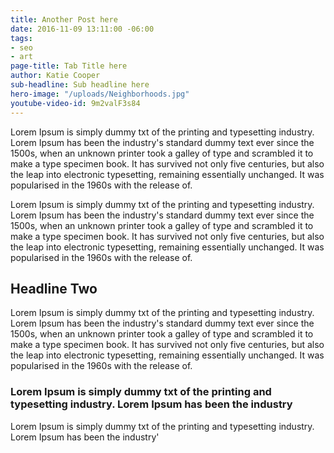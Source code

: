 ```yaml
---
title: Another Post here
date: 2016-11-09 13:11:00 -06:00
tags:
- seo
- art
page-title: Tab Title here
author: Katie Cooper
sub-headline: Sub headline here
hero-image: "/uploads/Neighborhoods.jpg"
youtube-video-id: 9m2valF3s84
---
```


Lorem Ipsum is simply dummy txt of the printing and typesetting industry. Lorem Ipsum has been the industry's standard dummy text ever since the 1500s, when an unknown printer took a galley of type and scrambled it to make a type specimen book. It has survived not only five centuries, but also the leap into electronic typesetting, remaining essentially unchanged. It was popularised in the 1960s with the release of.

Lorem Ipsum is simply dummy txt of the printing and typesetting industry. Lorem Ipsum has been the industry's standard dummy text ever since the 1500s, when an unknown printer took a galley of type and scrambled it to make a type specimen book. It has survived not only five centuries, but also the leap into electronic typesetting, remaining essentially unchanged. It was popularised in the 1960s with the release of.

## Headline Two

Lorem Ipsum is simply dummy txt of the printing and typesetting industry. Lorem Ipsum has been the industry's standard dummy text ever since the 1500s, when an unknown printer took a galley of type and scrambled it to make a type specimen book. It has survived not only five centuries, but also the leap into electronic typesetting, remaining essentially unchanged. It was popularised in the 1960s with the release of.

### Lorem Ipsum is simply dummy txt of the printing and typesetting industry. Lorem Ipsum has been the industry

Lorem Ipsum is simply dummy txt of the printing and typesetting industry. Lorem Ipsum has been the industry'
